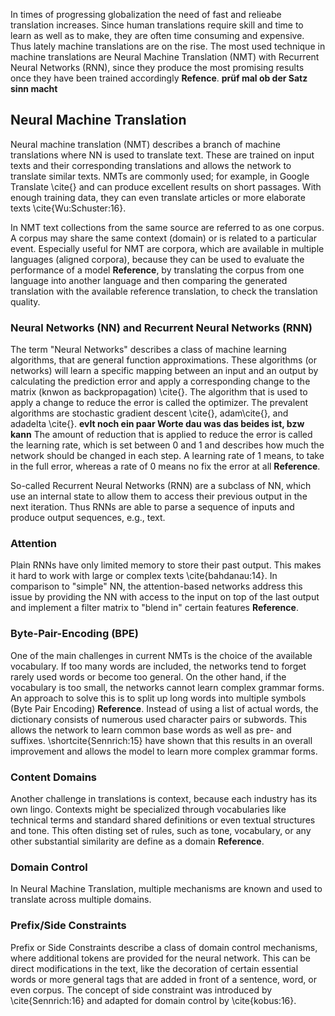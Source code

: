 In times of progressing globalization the need of fast and relieabe translation increases. Since human translations require skill and time to learn as well as to make, they are often time consuming and expensive. Thus lately machine translations are on the rise.
The most used technique in machine translations are Neural Machine Translation (NMT) with Recurrent Neural Networks (RNN), since they produce the most promising results once they have been trained accordingly __Refence__. __prüf mal ob der Satz sinn macht__

## Neural Machine Translation
Neural machine translation (NMT) describes a branch of machine translations where NN is used to translate text.
These are trained on input texts and their corresponding translations and allows the network to translate similar texts.
NMTs are commonly used; for example, in Google Translate \cite{} and can produce excellent results on short passages.
With enough training data, they can even translate articles or more elaborate texts \cite{Wu:Schuster:16}.

In NMT text collections from the same source are referred to as one corpus.
A corpus may share the same context (domain) or is related to a particular event.
Especially useful for NMT are corpora, which are available in multiple languages (aligned corpora), because they can be used to evaluate the performance of a model __Reference__,  by translating the corpus from one language into another language and then comparing the generated translation with the available reference translation, to check the translation quality.

### Neural Networks (NN) and Recurrent Neural Networks (RNN)
The term "Neural Networks" describes a class of machine learning algorithms, that are general function approximations.
These algorithms (or networks) will learn a specific mapping between an input and an output by calculating the prediction error and apply a corresponding change to the matrix (knwon as backpropagation) \cite{}. 
The algorithm that is used to apply a change to reduce the error is called the optimizer.
The prevalent algorithms are stochastic gradient descent \cite{}, adam\cite{}, and adadelta \cite{}. __evlt noch ein paar Worte dau was das beides ist, bzw kann__
The amount of reduction that is applied to reduce the error is called the learning rate, which is set between 0 and 1 and describes how much the network should be changed in each step.
A learning rate of 1 means, to take in the full error, whereas a rate of 0 means no fix the error at all __Reference__.

So-called Recurrent Neural Networks (RNN) are a subclass of NN, which use an internal state to allow them to access their previous output in the next iteration. Thus RNNs are able to parse a sequence of inputs and produce output sequences, e.g., text.

### Attention
Plain RNNs have only limited memory to store their past output. This makes it hard to work with large or complex texts \cite{bahdanau:14}.
In comparison to "simple" NN, the attention-based networks address this issue by providing the NN with access to the input on top of the last output and implement a filter matrix to "blend in" certain features __Reference__. 


### Byte-Pair-Encoding (BPE)
One of the main challenges in current NMTs is the choice of the available vocabulary.
If too many words are included, the networks tend to forget rarely used words or become too general.
On the other hand, if the vocabulary is too small, the networks cannot learn complex grammar forms.
An approach to solve this is to split up long words into multiple symbols (Byte Pair Encoding) __Reference__.
Instead of using a list of actual words, the dictionary consists of numerous used character pairs or subwords.
This allows the network to learn common base words as well as pre- and suffixes.
\shortcite{Sennrich:15} have shown that this results in an overall improvement and allows the model to learn more complex grammar forms.


### Content Domains
Another challenge in translations is context, because each industry has its own lingo.
Contexts might be specialized through vocabularies like technical terms and standard shared definitions or even textual structures and tone.
This often disting set of rules, such as tone, vocabulary, or any other substantial similarity are define as a domain __Reference__.

### Domain Control
In Neural Machine Translation, multiple mechanisms are known and used to translate across multiple domains.

### Prefix/Side Constraints
Prefix or Side Constraints describe a class of domain control mechanisms, where additional tokens are provided for the neural network.
This can be direct modifications in the text, like the decoration of certain essential words or more general tags that are added in front of a sentence, word, or even corpus.
The concept of side constraint was introduced by \cite{Sennrich:16} and adapted for domain control by \cite{kobus:16}.

